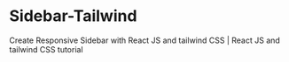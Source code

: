 # Sidebar-Tailwind
Create Responsive Sidebar with React JS and tailwind CSS | React JS and tailwind CSS tutorial
